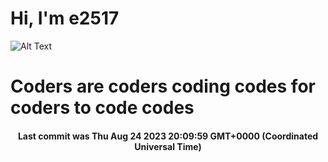 # Hi, I'm e2517

![Alt Text](https://github.com/E2517/e2517/blob/master/images/background.gif)

# Coders are coders coding codes for coders to code codes

<h4 align="center">Last commit was Thu Aug 24 2023 20:09:59 GMT+0000 (Coordinated Universal Time)</h4>
